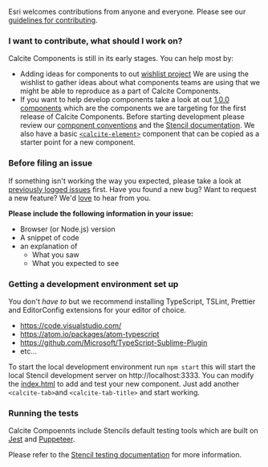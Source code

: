 Esri welcomes contributions from anyone and everyone. Please see our [guidelines for contributing](https://github.com/esri/contributing).

### I want to contribute, what should I work on?

Calcite Components is still in its early stages. You can help most by:

* Adding ideas for components to out [wishlist project](https://github.com/ArcGIS/calcite-components/projects/2) We are using the wishlist to gather ideas about what components teams are using that we might be able to reproduce as a part of Calcite Components.
* If you want to help develop components take a look at out [1.0.0 components](https://github.com/ArcGIS/calcite-components/projects/1) which are the components we are targeting for the first release of Calcite Components. Before starting development please review our [component conventions](./conventions/README.md) and the [Stencil documentation](https://stenciljs.com/docs/host-element). We also have a basic [`<calcite-element>`](./components/calcite-example) component that can be copied as a starter point for a new component.

### Before filing an issue

If something isn't working the way you expected, please take a look at [previously logged issues](https://github.com/ArcGIS/calcite-components/issues) first.  Have you found a new bug?  Want to request a new feature?  We'd [love](https://github.com/ArcGIS/calcite-components/issues/new) to hear from you.

**Please include the following information in your issue:**
* Browser (or Node.js) version
* A snippet of code
* an explanation of
  * What you saw
  * What you expected to see

### Getting a development environment set up

You don't _have to_ but we recommend installing TypeScript, TSLint, Prettier and EditorConfig extensions for your editor of choice.

* https://code.visualstudio.com/
* https://atom.io/packages/atom-typescript
* https://github.com/Microsoft/TypeScript-Sublime-Plugin
* etc...

To start the local development environment run `npm start` this will start the local Stencil development server on http://localhost:3333. You can modify the [index.html](./src/index.html) to add and test your new component. Just add another `<calcite-tab>`and `<calcite-tab-title>` and start working.

### Running the tests

Calcite Compoennts include Stencils default testing tools which are built on [Jest](https://jestjs.io/) and [Puppeteer](https://github.com/GoogleChrome/puppeteer).

Please refer to the [Stencil testing documentation](https://stenciljs.com/docs/testing-overview) for more information.
